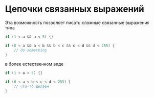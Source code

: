 # Цепочки связанных выражений

Эта возможность позволяет писать сложные связанные выражения типа



```csharp
if (1 < a && a < 5) {}

if (0 < a && a < b && b < c && c < d && d < 255) {
    // do something
}
```

в более естественном виде

```csharp
if (1 < a < 5) {}

if (0 < a < b < c < d < 255) {
    // что-то делаем
}
```

